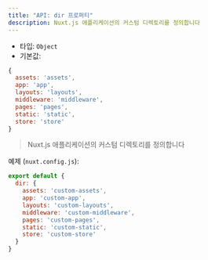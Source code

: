 ```yaml
---
title: "API: dir 프로퍼티"
description: Nuxt.js 애플리케이션의 커스텀 디렉토리를 정의합니다
---
```


- 타입: `Object`
- 기본값:

```js
{
  assets: 'assets',
  app: 'app',
  layouts: 'layouts',
  middleware: 'middleware',
  pages: 'pages',
  static: 'static',
  store: 'store'
}
```

> Nuxt.js 애플리케이션의 커스텀 디렉토리를 정의합니다

예제 (`nuxt.config.js`):

```js
export default {
  dir: {
    assets: 'custom-assets',
    app: 'custom-app',
    layouts: 'custom-layouts',
    middleware: 'custom-middleware',
    pages: 'custom-pages',
    static: 'custom-static',
    store: 'custom-store'
  }
}
```
